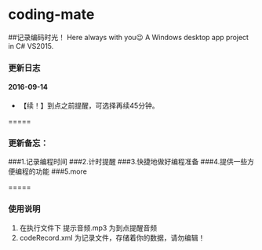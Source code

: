﻿# coding-mate
##记录编码时光！ Here always with you:wink:
A Windows desktop app project in C# VS2015.


### 更新日志
#### 2016-09-14
* 【续！】到点之前提醒，可选择再续45分钟。

=====

### 更新备忘：
###1.记录编程时间
###2.计时提醒
###3.快捷地做好编程准备
###4.提供一些方便编程的功能
###5.more

=====

### 使用说明
1. 在执行文件下 提示音频.mp3  为到点提醒音频
2. codeRecord.xml 为记录文件，存储着你的数据，请勿编辑！
